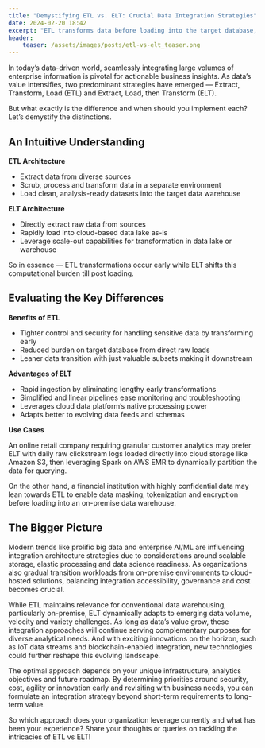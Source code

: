 ```yaml
---
title: "Demystifying ETL vs. ELT: Crucial Data Integration Strategies"
date: 2024-02-20 18:42
excerpt: "ETL transforms data before loading into the target database, while ELT loads raw data first then transforms in the database. Choosing ETL vs ELT depends on factors like security needs, infrastructure, cost, processing power, and adapting to evolving data."
header: 
    teaser: /assets/images/posts/etl-vs-elt_teaser.png
---
```

In today’s data-driven world, seamlessly integrating large volumes of enterprise information is pivotal for actionable business insights. As data’s value intensifies, two predominant strategies have emerged — Extract, Transform, Load (ETL) and Extract, Load, then Transform (ELT). 

But what exactly is the difference and when should you implement each? Let’s demystify the distinctions.

## An Intuitive Understanding 

**ETL Architecture**

- Extract data from diverse sources 
- Scrub, process and transform data in a separate environment
- Load clean, analysis-ready datasets into the target data warehouse

**ELT Architecture**

- Directly extract raw data from sources  
- Rapidly load into cloud-based data lake as-is 
- Leverage scale-out capabilities for transformation in data lake or warehouse

So in essence — ETL transformations occur early while ELT shifts this computational burden till post loading. 

## Evaluating the Key Differences

**Benefits of ETL**

- Tighter control and security for handling sensitive data by transforming early
- Reduced burden on target database from direct raw loads
- Leaner data transition with just valuable subsets making it downstream 

**Advantages of ELT**

- Rapid ingestion by eliminating lengthy early transformations
- Simplified and linear pipelines ease monitoring and troubleshooting   
- Leverages cloud data platform’s native processing power
- Adapts better to evolving data feeds and schemas

**Use Cases**

 An online retail company requiring granular customer analytics may prefer ELT with daily raw clickstream logs loaded directly into cloud storage like Amazon S3, then leveraging Spark on AWS EMR to dynamically partition the data for querying.

 On the other hand, a financial institution with highly confidential data may lean towards ETL to enable data masking, tokenization and encryption before loading into an on-premise data warehouse.

## The Bigger Picture

Modern trends like prolific big data and enterprise AI/ML are influencing integration architecture strategies due to considerations around scalable storage, elastic processing and data science readiness. As organizations also gradual transition workloads from on-premise environments to cloud-hosted solutions, balancing integration accessibility, governance and cost becomes crucial.

While ETL maintains relevance for conventional data warehousing, particularly on-premise, ELT dynamically adapts to emerging data volume, velocity and variety challenges. As long as data’s value grow, these integration approaches will continue serving complementary purposes for diverse analytical needs. And with exciting innovations on the horizon, such as IoT data streams and blockchain-enabled integration, new technologies could further reshape this evolving landscape.

The optimal approach depends on your unique infrastructure, analytics objectives and future roadmap. By determining priorities around security, cost, agility or innovation early and revisiting with business needs, you can formulate an integration strategy beyond short-term requirements to long-term value.

So which approach does your organization leverage currently and what has been your experience? Share your thoughts or queries on tackling the intricacies of ETL vs ELT!


